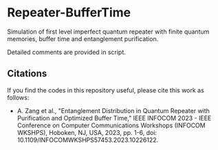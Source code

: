 # Repeater-BufferTime
Simulation of first level imperfect quantum repeater with finite quantum memories, buffer time and entanglement purification.

Detailed comments are provided in script.

## Citations

If you find the codes in this repository useful, please cite this work as follows:

* A. Zang et al., "Entanglement Distribution in Quantum Repeater with Purification and Optimized Buffer Time," IEEE INFOCOM 2023 - IEEE Conference on Computer Communications Workshops (INFOCOM WKSHPS), Hoboken, NJ, USA, 2023, pp. 1-6, doi: 10.1109/INFOCOMWKSHPS57453.2023.10226122.